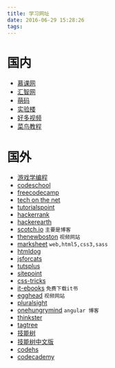 ```yaml
---
title: 学习网址
date: 2016-06-29 15:28:26
tags:
---
```



# 国内

- [慕课网](http://www.imooc.com) 
- [汇智网](http://www.hubwiz.com) 
- [萌码](http://www.mengma.com) 
- [实验楼](http://www.shiyanlou.com) 
- [好多视频](http://haoduoshipin.com) 
- [菜鸟教程](http://www.runoob.com/) 

# 国外

- [游戏学编程](http://cn.codecombat.com/play/level/dungeons-of-kithgard) 
- [codeschool](http://codeschool.com) 
- [freecodecamp](https://freecodecamp.com/) 
- [tech on the net](http://www.techonthenet.com/) 
- [tutorialspoint](http://www.tutorialspoint.com/)
- [hackerrank](https://www.hackerrank.com/) 
- [hackerearth](https://www.hackerearth.com/challenges/)
- [scotch.io](https://scotch.io/tutorials) `主要是博客`
- [thenewboston](https://thenewboston.com/) `视频网站`
- [marksheet](http://marksheet.io/) `web,html5,css3,sass`
- [htmldog](http://www.htmldog.com/)
- [jsforcats](http://jsforcats.com/)
- [tutsplus](http://tutsplus.com/)
- [sitepoint](https://www.sitepoint.com/)
- [css-tricks](https://css-tricks.com/) 
- [it-ebooks](http://it-ebooks.info/) `免费下载it书`
- [egghead](https://egghead.io/) `视频网站`
- [pluralsight](https://www.pluralsight.com/)
- [onehungrymind](http://onehungrymind.com/) `angular 博客`
- [thinkster](https://thinkster.io/)
- [tagtree](http://tagtree.io/library)
- [技能树](http://www.dungeonsanddevelopers.com/)
- [技能树中文版](http://skill.phodal.com/#_abhi_1_YKing)
- [codehs](https://codehs.com/)
- [codecademy](https://www.codecademy.com/)